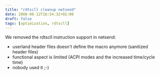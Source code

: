 ```yaml
---
title: "rdtscll cleanup netsend"
date: 2008-06-12T16:54:32+02:00
draft: false
tags: [optimization, rdtscll]
---
```


We removed the rdtscll instruction support in netsend:


* userland header files doesn't define the macro anymore (sanitized header files)
* functional aspect is limited (ACPI modes and the increased time/cycle time)
* nobody used it ;-)


